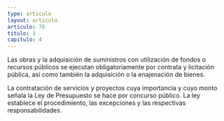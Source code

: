 ```yaml
---
type: articulo
layout: articulo
articulo: 76
titulo: 3
capitulo: 4
---
```

Las obras y la adquisición de suministros con utilización de fondos o recursos públicos se ejecutan obligatoriamente por contrata y licitación pública, así como también la adquisición o la enajenación de bienes.

La contratación de servicios y proyectos cuya importancia y cuyo monto señala la Ley de Presupuesto se hace por concurso público. La ley establece el procedimiento, las excepciones y las respectivas responsabilidades.